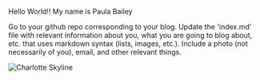 
Hello World!! My name is Paula Bailey

Go to your github repo corresponding to your blog.  Update the 'index.md' file with relevant information about you, what you are going to blog about, etc. that uses markdown syntax (lists, images, etc.).  Include a photo (not necessarily of you), email, and other relevant things.  

![Charlotte Skyline](XCharlotte-Skyline.jpg)
